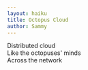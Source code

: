```yaml
---
layout: haiku
title: Octopus Cloud
author: Sammy
---
```


Distributed cloud <br>
Like the octopuses' minds <br>
Across the network <br>
